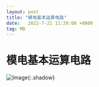 ```yaml
---
layout: post
title: "模电基本运算电路"
date:   2022-7-21 11:29:08 +0800
tag: MD
---
```


# 模电基本运算电路

![Image](https://xusenfeng.github.io/myimages/3-2.jpg){:.shadow}